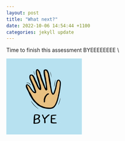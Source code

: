```yaml
---
layout: post
title: "What next?"
date: 2022-10-06 14:54:44 +1100
categories: jekyll update
---
```


Time to finish this assessment
BYEEEEEEEE \

![Bye](/images/bye.gif)
